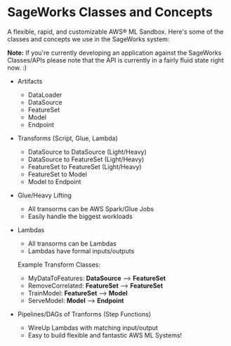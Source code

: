 # SageWorks Classes and Concepts
A flexible, rapid, and customizable AWS® ML Sandbox. Here's some of the classes and concepts we use in the SageWorks system:

**Note:** If you're currently developing an application against the SageWorks Classes/APIs please note that the API is currently in a fairly fluid state right now. :)

- Artifacts
  - DataLoader
  - DataSource
  - FeatureSet
  - Model
  - Endpoint
- Transforms (Script, Glue, Lambda)
  - DataSource to DataSource (Light/Heavy)
  - DataSource to FeatureSet (Light/Heavy)
  - FeatureSet to FeatureSet (Light/Heavy)
  - FeatureSet to Model
  - Model to Endpoint 
- Glue/Heavy Lifting
  - All transorms can be AWS Spark/Glue Jobs
  - Easily handle the biggest workloads
- Lambdas
  - All transorms can be Lambdas
  - Lambdas have formal inputs/outputs	

  Example Transform Classes:
  
  	 - MyDataToFeatures: **DataSource** --> **FeatureSet**
  	 - RemoveCorrelated: **FeatureSet** --> **FeatureSet**
  	 - TrainModel: **FeatureSet** --> **Model**
  	 - ServeModel: **Model** --> **Endpoint** 


- Pipelines/DAGs of Tranforms (Step Functions)
  - WireUp Lambdas with matching input/output
  - Easy to build flexible and fantastic AWS ML Systems!